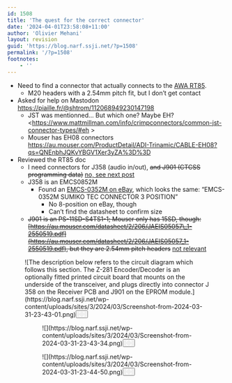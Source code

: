 ```yaml
---
id: 1508
title: 'The quest for the correct connector'
date: '2024-04-01T23:58:08+11:00'
author: 'Olivier Mehani'
layout: revision
guid: 'https://blog.narf.ssji.net/?p=1508'
permalink: '/?p=1508'
footnotes:
    - ''
---
```


- Need to find a connector that actually connects to the [AWA RT85](https://blog.narf.ssji.net/tag/awa-rt85/). 
    - M20 headers with a 2.54mm pitch fit, but I don’t get contact
- Asked for help on Mastodon <https://piaille.fr/@shtrom/112068949230147198>
    - JST was mentionned… But which one? Maybe EH? <https://www.mattmillman.com/info/crimpconnectors/common-jst-connector-types/#eh >
    - Mouser has EH08 connectors https://au.mouser.com/ProductDetail/ADI-Trinamic/CABLE-EH08?qs=QNEnbhJQKvYBGV1Xer3yZA%3D%3D
- Reviewed the RT85 doc 
    - I need connectors for J358 (audio in/out), <s>and J901 (CTCSS programming data)</s> [no, see next post](https://blog.narf.ssji.net/2024/04/01/the-quest-for-the-correct-connector-contd/)
    - J358 is an EMCS0852M 
        - Found an [EMCS-0352M on eBay](https://www.ebay.com.au/itm/112209764280), which looks the same: “EMCS-0352M SUMIKO TEC CONNECTOR 3 POSITION” 
            - No 8-position on eBay, though
            - Can’t find the datasheet to confirm size
    - <s>J901 is an PS-11SD-S4TS1-1; Mouser only has 15SD, though: [https://au.mouser.com/datasheet/2/206/JAEIS05057\_1-2550519.pdf](https://au.mouser.com/datasheet/2/206/JAEIS05057_1-2550519.pdf), but they are 2.54mm pitch headers</s> [not relevant](https://blog.narf.ssji.net/2024/04/01/the-quest-for-the-correct-connector-contd/)

<figure class="wp-block-image size-full wp-lightbox-container" data-wp-context="{"uploadedSrc":"https:\/\/blog.narf.ssji.net\/wp-content\/uploads\/sites\/3\/2024\/03\/Screenshot-from-2024-03-31-23-43-01.png","figureClassNames":"wp-block-image size-full","figureStyles":null,"imgClassNames":"wp-image-1481","imgStyles":null,"targetWidth":1117,"targetHeight":246,"scaleAttr":false,"ariaLabel":"Enlarge image: The description below refers to the circuit diagram which follows this section. The Z-281 Encoder\/Decoder is an optionally fitted printed circuit board that mounts on the underside of the transceiver, and plugs directly into connector J 358 on the Receiver PCB and J901 on the EPROM module.","alt":"The description below refers to the circuit diagram which follows this section. The Z-281 Encoder\/Decoder is an optionally fitted printed circuit board that mounts on the underside of the transceiver, and plugs directly into connector J 358 on the Receiver PCB and J901 on the EPROM module."}" data-wp-interactive="core/image">![The description below refers to the circuit diagram which follows this section. The Z-281 Encoder/Decoder is an optionally fitted printed circuit board that mounts on the underside of the transceiver, and plugs directly into connector J 358 on the Receiver PCB and J901 on the EPROM module.](https://blog.narf.ssji.net/wp-content/uploads/sites/3/2024/03/Screenshot-from-2024-03-31-23-43-01.png)<button aria-haspopup="dialog" aria-label="Enlarge image: The description below refers to the circuit diagram which follows this section. The Z-281 Encoder/Decoder is an optionally fitted printed circuit board that mounts on the underside of the transceiver, and plugs directly into connector J 358 on the Receiver PCB and J901 on the EPROM module." class="lightbox-trigger" data-wp-init="callbacks.initTriggerButton" data-wp-on-async--click="actions.showLightbox" data-wp-style--right="context.imageButtonRight" data-wp-style--top="context.imageButtonTop" type="button"> <svg fill="none" height="12" viewbox="0 0 12 12" width="12" xmlns="http://www.w3.org/2000/svg"><path d="M2 0a2 2 0 0 0-2 2v2h1.5V2a.5.5 0 0 1 .5-.5h2V0H2Zm2 10.5H2a.5.5 0 0 1-.5-.5V8H0v2a2 2 0 0 0 2 2h2v-1.5ZM8 12v-1.5h2a.5.5 0 0 0 .5-.5V8H12v2a2 2 0 0 1-2 2H8Zm2-12a2 2 0 0 1 2 2v2h-1.5V2a.5.5 0 0 0-.5-.5H8V0h2Z" fill="#fff"></path></svg></button></figure><figure class="wp-block-gallery has-nested-images columns-default is-cropped wp-block-gallery-126 is-layout-flex wp-block-gallery-is-layout-flex"><figure class="wp-block-image size-full wp-lightbox-container" data-wp-context="{"uploadedSrc":"https:\/\/blog.narf.ssji.net\/wp-content\/uploads\/sites\/3\/2024\/03\/Screenshot-from-2024-03-31-23-43-34.png","figureClassNames":"wp-block-image size-full","figureStyles":null,"imgClassNames":"wp-image-1480","imgStyles":null,"targetWidth":206,"targetHeight":323,"scaleAttr":false,"ariaLabel":"Enlarge image","alt":""}" data-wp-interactive="core/image">![](https://blog.narf.ssji.net/wp-content/uploads/sites/3/2024/03/Screenshot-from-2024-03-31-23-43-34.png)<button aria-haspopup="dialog" aria-label="Enlarge image" class="lightbox-trigger" data-wp-init="callbacks.initTriggerButton" data-wp-on-async--click="actions.showLightbox" data-wp-style--right="context.imageButtonRight" data-wp-style--top="context.imageButtonTop" type="button"> <svg fill="none" height="12" viewbox="0 0 12 12" width="12" xmlns="http://www.w3.org/2000/svg"><path d="M2 0a2 2 0 0 0-2 2v2h1.5V2a.5.5 0 0 1 .5-.5h2V0H2Zm2 10.5H2a.5.5 0 0 1-.5-.5V8H0v2a2 2 0 0 0 2 2h2v-1.5ZM8 12v-1.5h2a.5.5 0 0 0 .5-.5V8H12v2a2 2 0 0 1-2 2H8Zm2-12a2 2 0 0 1 2 2v2h-1.5V2a.5.5 0 0 0-.5-.5H8V0h2Z" fill="#fff"></path></svg></button></figure><figure class="wp-block-image size-full wp-lightbox-container" data-wp-context="{"uploadedSrc":"https:\/\/blog.narf.ssji.net\/wp-content\/uploads\/sites\/3\/2024\/03\/Screenshot-from-2024-03-31-23-44-50.png","figureClassNames":"wp-block-image size-full","figureStyles":null,"imgClassNames":"wp-image-1479","imgStyles":null,"targetWidth":744,"targetHeight":187,"scaleAttr":false,"ariaLabel":"Enlarge image","alt":""}" data-wp-interactive="core/image">![](https://blog.narf.ssji.net/wp-content/uploads/sites/3/2024/03/Screenshot-from-2024-03-31-23-44-50.png)<button aria-haspopup="dialog" aria-label="Enlarge image" class="lightbox-trigger" data-wp-init="callbacks.initTriggerButton" data-wp-on-async--click="actions.showLightbox" data-wp-style--right="context.imageButtonRight" data-wp-style--top="context.imageButtonTop" type="button"> <svg fill="none" height="12" viewbox="0 0 12 12" width="12" xmlns="http://www.w3.org/2000/svg"><path d="M2 0a2 2 0 0 0-2 2v2h1.5V2a.5.5 0 0 1 .5-.5h2V0H2Zm2 10.5H2a.5.5 0 0 1-.5-.5V8H0v2a2 2 0 0 0 2 2h2v-1.5ZM8 12v-1.5h2a.5.5 0 0 0 .5-.5V8H12v2a2 2 0 0 1-2 2H8Zm2-12a2 2 0 0 1 2 2v2h-1.5V2a.5.5 0 0 0-.5-.5H8V0h2Z" fill="#fff"></path></svg></button></figure></figure>